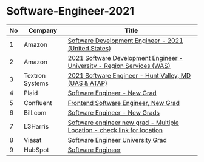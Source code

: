 # Software-Engineer-2021



|  No |Company   |Title   |
|---|---|---|
|   1|  Amazon | [Software Development Engineer - 2021 (United States)](https://www.amazon.jobs/en/jobs/1204412/software-development-engineer-2021-united-states) |
|   2|  Amazon | [2021 Software Development Engineer - University - Region Services (WAS)](https://www.amazon.jobs/en/jobs/1311037/2021-software-development-engineer-university-region-services-was) |
|   3|  Textron Systems | [2021 Software Engineer - Hunt Valley, MD (UAS & ATAP)](https://textron.taleo.net/careersection/textron/jobdetail.ftl?lang=en&job=284622&src=JB-10146)  |  
|   4|  Plaid | [Software Engineer - New Grad](https://plaid.com/job/?id=32597039-3497-4876-ad70-c23d95f55d32) |  
|   5|  Confluent | [Frontend Software Engineer, New Grad](https://ats.comparably.com/api/v1/lvr/confluent/34ddb77b-c9e5-4b14-b77e-7dd8b2885430) |  
|   6|  Bill.com | [Software Engineer - New Grads](https://jobs.lever.co/bill/4570992c-19aa-4aaf-a4ac-088ea86b6a82) |  
|   7|  L3Harris| [Software engineer new grad - Multiple Location - check link for location](https://careers.l3harris.com/search-jobs/software%20engineer%20new%20grad/4832/1) |  
|   8|  Viasat| [Software Engineer University Grad](https://careers.viasat.com/careers/FolderDetail/Software-Engineer-University-Grad/6663?source=Indeed) |  
|   9|  HubSpot| [Software Engineer](https://www.hubspot.com/careers/jobs/86940?hubs_signup-cta=careers-apply) |  
